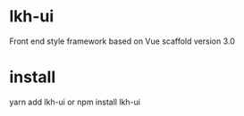 # lkh-ui

Front end style framework based on Vue scaffold version 3.0

# install

yarn add lkh-ui or npm install lkh-ui
